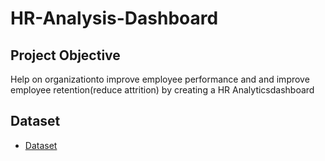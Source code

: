 # HR-Analysis-Dashboard

## Project Objective
Help on organizationto improve employee performance and and improve employee retention(reduce attrition) by creating a HR Analyticsdashboard

## Dataset
- <a href="https://github.com/mohdjafar101/HR-Analysis-Dashboard/blob/main/HR_Analytics%20Project.pbip">Dataset</a>
